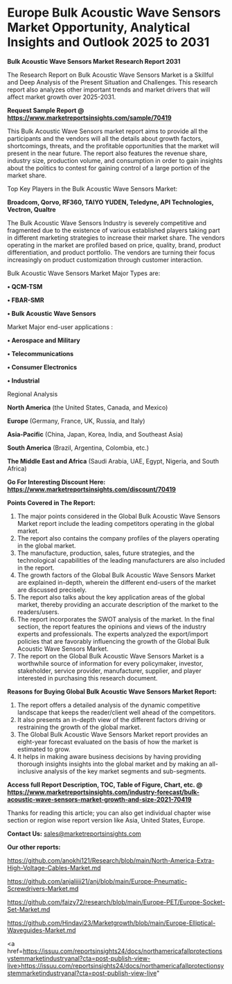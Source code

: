  # Europe Bulk Acoustic Wave Sensors Market Opportunity, Analytical Insights and Outlook 2025 to 2031

<strong>Bulk Acoustic Wave Sensors Market Research Report 2031</strong>

The Research Report on Bulk Acoustic Wave Sensors Market is a Skillful and Deep Analysis of the Present Situation and Challenges. This research report also analyzes other important trends and market drivers that will affect market growth over 2025-2031.

<strong>Request Sample Report @ <a href=https://www.marketreportsinsights.com/sample/70419>https://www.marketreportsinsights.com/sample/70419</a></strong>

This Bulk Acoustic Wave Sensors market report aims to provide all the participants and the vendors will all the details about growth factors, shortcomings, threats, and the profitable opportunities that the market will present in the near future. The report also features the revenue share, industry size, production volume, and consumption in order to gain insights about the politics to contest for gaining control of a large portion of the market share.

Top Key Players in the Bulk Acoustic Wave Sensors Market:

<strong>Broadcom, Qorvo, RF360, TAIYO YUDEN, Teledyne, API Technologies, Vectron, Qualtre</strong>

The Bulk Acoustic Wave Sensors Industry is severely competitive and fragmented due to the existence of various established players taking part in different marketing strategies to increase their market share. The vendors operating in the market are profiled based on price, quality, brand, product differentiation, and product portfolio. The vendors are turning their focus increasingly on product customization through customer interaction.

Bulk Acoustic Wave Sensors Market Major Types are:

<strong>• QCM-TSM

• FBAR-SMR

• Bulk Acoustic Wave Sensors</strong>

Market Major end-user applications :

<strong>• Aerospace and Military

• Telecommunications

• Consumer Electronics

• Industrial</strong>

Regional Analysis

</u><strong><b>North America</b></strong> (the United States, Canada, and Mexico)

<strong><b>Europe </b></strong>(Germany, France, UK, Russia, and Italy)

<strong><b>Asia-Pacific</b></strong> (China, Japan, Korea, India, and Southeast Asia)

<strong><b>South America</b></strong> (Brazil, Argentina, Colombia, etc.)

<strong><b>The Middle East and Africa</b></strong> (Saudi Arabia, UAE, Egypt, Nigeria, and South Africa)

<strong>Go For Interesting Discount Here: <a href=https://www.marketreportsinsights.com/discount/70419>https://www.marketreportsinsights.com/discount/70419</a></strong>

<strong>Points Covered in The Report:</strong>
<ol>
  <li>The major points considered in the Global Bulk Acoustic Wave Sensors Market report include the leading competitors operating in the global market.</li>
  <li>The report also contains the company profiles of the players operating in the global market.</li>
  <li>The manufacture, production, sales, future strategies, and the technological capabilities of the leading manufacturers are also included in the report.</li>
  <li>The growth factors of the Global Bulk Acoustic Wave Sensors Market are explained in-depth, wherein the different end-users of the market are discussed precisely.</li>
  <li>The report also talks about the key application areas of the global market, thereby providing an accurate description of the market to the readers/users.</li>
  <li>The report incorporates the SWOT analysis of the market. In the final section, the report features the opinions and views of the industry experts and professionals. The experts analyzed the export/import policies that are favorably influencing the growth of the Global Bulk Acoustic Wave Sensors Market.</li>
  <li>The report on the Global Bulk Acoustic Wave Sensors Market is a worthwhile source of information for every policymaker, investor, stakeholder, service provider, manufacturer, supplier, and player interested in purchasing this research document.</li>
</ol>
<strong>Reasons for Buying Global Bulk Acoustic Wave Sensors Market Report:</strong>

<ol>
  <li>The report offers a detailed analysis of the dynamic competitive landscape that keeps the reader/client well ahead of the competitors.</li>
  <li>It also presents an in-depth view of the different factors driving or restraining the growth of the global market.</li>
  <li>The Global Bulk Acoustic Wave Sensors Market report provides an eight-year forecast evaluated on the basis of how the market is estimated to grow.</li>
  <li>It helps in making aware business decisions by having providing thorough insights insights into the global market and by making an all-inclusive analysis of the key market segments and sub-segments.</li>
</ol>
<strong>Access full Report Description, TOC, Table of Figure, Chart, etc. @ <a href=https://www.marketreportsinsights.com/industry-forecast/bulk-acoustic-wave-sensors-market-growth-and-size-2021-70419>https://www.marketreportsinsights.com/industry-forecast/bulk-acoustic-wave-sensors-market-growth-and-size-2021-70419</a></strong>


Thanks for reading this article; you can also get individual chapter wise section or region wise report version like Asia, United States, Europe.

<strong>Contact Us:</strong>
sales@marketreportsinsights.com

<strong>Our other reports:</strong>

<a href=https://github.com/anokhi121/Research/blob/main/North-America-Extra-High-Voltage-Cables-Market.md>https://github.com/anokhi121/Research/blob/main/North-America-Extra-High-Voltage-Cables-Market.md</a>

<a href=https://github.com/anjaliiii21/anj/blob/main/Europe-Pneumatic-Screwdrivers-Market.md>https://github.com/anjaliiii21/anj/blob/main/Europe-Pneumatic-Screwdrivers-Market.md</a>

<a href=https://github.com/faizy72/research/blob/main/Europe-PET/Europe-Socket-Set-Market.md>https://github.com/faizy72/research/blob/main/Europe-PET/Europe-Socket-Set-Market.md</a>

<a href=https://github.com/Hindavi23/Marketgrowth/blob/main/Europe-Elliptical-Waveguides-Market.md>https://github.com/Hindavi23/Marketgrowth/blob/main/Europe-Elliptical-Waveguides-Market.md</a>

<a href=https://issuu.com/reportsinsights24/docs/northamericafallprotectionsystemmarketindustryanal?cta=post-publish-view-live>https://issuu.com/reportsinsights24/docs/northamericafallprotectionsystemmarketindustryanal?cta=post-publish-view-live</a>"
